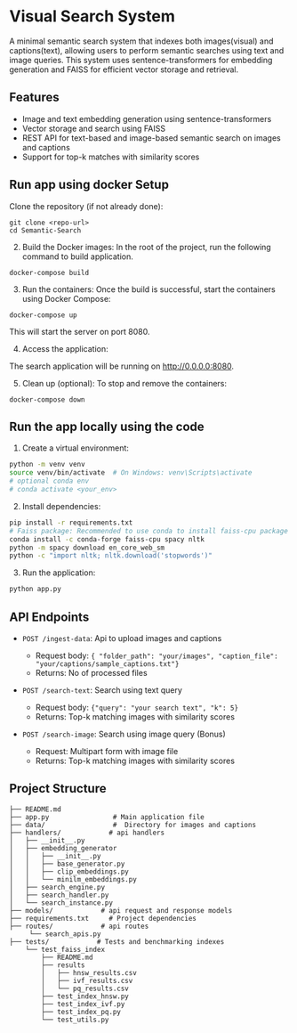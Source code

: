# Visual Search System

A minimal semantic search system that indexes both images(visual) and captions(text), allowing users to perform semantic searches using text and image queries. This system uses sentence-transformers for embedding generation and FAISS for efficient vector storage and retrieval.


## Features

- Image and text embedding generation using sentence-transformers
- Vector storage and search using FAISS
- REST API for text-based and image-based semantic search on images and captions
- Support for top-k matches with similarity scores

## Run app using docker Setup
Clone the repository (if not already done):
```
git clone <repo-url>
cd Semantic-Search
```
2. Build the Docker images:
In the root of the project, run the following command to build application.
```
docker-compose build

```
3. Run the containers:
Once the build is successful, start the containers using Docker Compose:
```
docker-compose up
```
This will start the server on port 8080.

4. Access the application:

The search application will be running on http://0.0.0.0:8080.

5. Clean up (optional):
To stop and remove the containers:
```
docker-compose down
```

## Run the app locally using the code

1. Create a virtual environment:
```bash
python -m venv venv
source venv/bin/activate  # On Windows: venv\Scripts\activate
# optional conda env
# conda activate <your_env>
```

2. Install dependencies:
```bash
pip install -r requirements.txt
# Faiss package: Recommended to use conda to install faiss-cpu package
conda install -c conda-forge faiss-cpu spacy nltk
python -m spacy download en_core_web_sm
python -c "import nltk; nltk.download('stopwords')"
```


3. Run the application:
```bash
python app.py
```

## API Endpoints
- `POST /ingest-data`: Api to upload images and captions
  - Request body: `{ "folder_path": "your/images", "caption_file": "your/captions/sample_captions.txt"}`
  - Returns: No of processed files

- `POST /search-text`: Search using text query
  - Request body: `{"query": "your search text", "k": 5}`
  - Returns: Top-k matching images with similarity scores

- `POST /search-image`: Search using image query (Bonus)
  - Request: Multipart form with image file
  - Returns: Top-k matching images with similarity scores

## Project Structure

```
├── README.md
├── app.py                # Main application file
├── data/                 #  Directory for images and captions
├── handlers/            # api handlers
│   ├── __init__.py
│   ├── embedding_generator 
│   │   ├── __init__.py
│   │   ├── base_generator.py
│   │   ├── clip_embeddings.py
│   │   └── minilm_embeddings.py
│   ├── search_engine.py
│   ├── search_handler.py
│   └── search_instance.py
├── models/            # api request and response models
├── requirements.txt     # Project dependencies
├── routes/            # api routes
     └── search_apis.py
├── tests/            # Tests and benchmarking indexes
    └── test_faiss_index
        ├── README.md
        ├── results
        │   ├── hnsw_results.csv
        │   ├── ivf_results.csv
        │   └── pq_results.csv
        ├── test_index_hnsw.py
        ├── test_index_ivf.py
        ├── test_index_pq.py
        └── test_utils.py
```